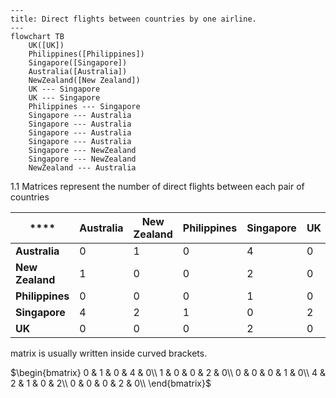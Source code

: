 ```mermaid
---
title: Direct flights between countries by one airline.
---
flowchart TB
    UK([UK])
    Philippines([Philippines])
    Singapore([Singapore])
    Australia([Australia])
    NewZealand([New Zealand])
    UK --- Singapore
    UK --- Singapore
    Philippines --- Singapore
    Singapore --- Australia
    Singapore --- Australia
    Singapore --- Australia
    Singapore --- Australia
    Singapore --- NewZealand
    Singapore --- NewZealand
    NewZealand --- Australia
```

1.1 Matrices
represent the number of direct flights between each pair of countries

| ****            | **Australia** | **New Zealand** | **Philippines** | **Singapore** | **UK** |
|-----------------|---------------|-----------------|-----------------|---------------|--------|
| **Australia**   | 0             | 1               | 0               | 4             | 0      |
| **New Zealand** | 1             | 0               | 0               | 2             | 0      |
| **Philippines** | 0             | 0               | 0               | 1             | 0      |
| **Singapore**   | 4             | 2               | 1               | 0             | 2      |
| **UK**          | 0             | 0               | 0               | 2             | 0      |

matrix  is usually written inside curved brackets.

$\begin{bmatrix}
0 & 1 & 0 & 4 & 0\\
1 & 0 & 0 & 2 & 0\\
0 & 0 & 0 & 1 & 0\\
4 & 2 & 1 & 0 & 2\\
0 & 0 & 0 & 2 & 0\\
\end{bmatrix}$